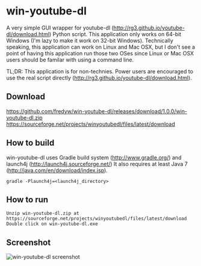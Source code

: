 win-youtube-dl
==============

A very simple GUI wrapper for youtube-dl (http://rg3.github.io/youtube-dl/download.html) Python script.
This application only works on 64-bit Windows (I'm lazy to make it work on 32-bit Windows).
Technically speaking, this application can work on Linux and Mac OSX, but I don't see a point of
having this application run those two OSes since Linux or Mac OSX users should be familar with
using a command line.

TL;DR: This application is for non-technies. Power users are encouraged to use the real script directly (http://rg3.github.io/youtube-dl/download.html).

Download
--------
https://github.com/fredyw/win-youtube-dl/releases/download/1.0.0/win-youtube-dl.zip
https://sourceforge.net/projects/winyoutubedl/files/latest/download

How to build
------------
win-youtube-dl uses Gradle build system (http://www.gradle.org/) and launch4j (http://launch4j.sourceforge.net/)
It also requires at least Java 7 (http://java.com/en/download/index.jsp).

    gradle -Plaunch4j=<launch4j_directory>

How to run
--------------
    Unzip win-youtube-dl.zip at https://sourceforge.net/projects/winyoutubedl/files/latest/download
    Double click on win-youtube-dl.exe

Screenshot
----------
![win-youtube-dl screenshot](https://raw.github.com/fredyw/win-youtube-dl/master/win-youtube-dl.png)    
